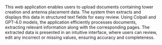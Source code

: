This web application enables users to upload documents containing tower creation and antenna placement data. The system then extracts and displays this data in structured text fields for easy review. Using Colpali and GPT-4.0 models, the application efficiently processes documents, extracting relevant information along with the corresponding pages. The extracted data is presented in an intuitive interface, where users can review, edit any incorrect or missing values, ensuring accuracy and completeness.
